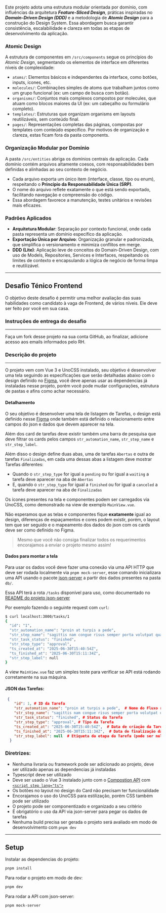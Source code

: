 Este projeto adota uma estrutura modular orientada por domínio, com influências da arquitetura _**Feature-Sliced Design**_, práticas inspiradas no _**Domain-Driven Design (DDD)**_ e a metodologia de _**Atomic Design**_ para a construção do Design System. Essa abordagem busca garantir consistência, escalabilidade e clareza em todas as etapas de desenvolvimento da aplicação.

### Atomic Design
A estrutura de componentes em `/src/components` segue os princípios do *Atomic Design*, segmentando os elementos de interface em diferentes níveis de complexidade:
- `atoms/`: Elementos básicos e independentes da interface, como botões, inputs, ícones, etc.
- `molecules/`: Combinações simples de atoms que trabalham juntos como um grupo funcional (ex: um campo de busca com botão).
- `organisms/`: Conjuntos mais complexos compostos por molecules, que atuam como blocos maiores da UI (ex: um cabeçalho ou formulário completo).
- `templates/`: Estruturas que organizam organisms em layouts reutilizáveis, sem conteúdo final.
- `pages/`: Representações completas das páginas, compostas por templates com conteúdo específico. Por motivos de organização e clareza, estas ficam fora da pasta components.

### Organização Modular por Domínio
A pasta `/src/entities` abriga os domínios centrais da aplicação. Cada domínio contém arquivos altamente coesos, com responsabilidades bem definidas e alinhadas ao seu contexto de negócio.

- Cada arquivo exporta um único item (interface, classe, tipo ou enum), respeitando o **Princípio da Responsabilidade Única (SRP)**.
- O nome do arquivo reflete exatamente o que está sendo exportado, facilitando navegação e compreensão do código.
- Essa abordagem favorece a manutenção, testes unitários e revisões mais eficazes.

### Padrões Aplicados
- **Arquitetura Modular**: Separação por contexto funcional, onde cada pasta representa um domínio específico da aplicação.
- **Exportação Única por Arquivo**: Organização granular e padronizada, que simplifica o versionamento e minimiza conflitos em merge.
- **DDD (Lite)**: Aplicação leve de conceitos do Domain-Driven Design, com uso de Models, Repositories, Services e Interfaces, respeitando os limites de contexto e encapsulando a lógica de negócio de forma limpa e reutilizável.

---

Desafio Ténico Frontend
---

O objetivo deste desafio é permitir uma melhor avaliação das suas habilidades como candidato à vaga de Frontend, de vários níveis. 
Ele deve ser feito por você em sua casa.

### Instruções de entrega do desafio

---
Faça um fork desse projeto na sua conta GitHub, ao finalizar, adicione acesso aos emails informados pelo RH.

### Descrição do projeto 

---

O projeto vem com Vue 3 e UnoCSS instalado, seu objetivo é desenvolver uma tela seguindo as específicações que serão 
detalhadas abaixo com o design definido no [Figma](https://www.figma.com/design/x3sf2e5hvXLq8B0dJ3LJzr/Teste-Frontend?t=b9Js9dMHG5bJChqg-0), 
você deve apenas usar as dependencias já instaladas nesse projeto, porém você pode mudar configurações, estrutura de pastas e afins 
como achar necessário.

#### Detalhamento
O seu objetivo é desenvolver uma tela de listagem de Tarefas, o design está definido nesse 
[Figma](https://www.figma.com/design/x3sf2e5hvXLq8B0dJ3LJzr/Teste-Frontend?t=b9Js9dMHG5bJChqg-0)
onde também está definido o relacionamento entre campos do json e dados que devem aparecer na tela. 

Além dos card de tarefas deve existir também uma barra de pesquisa que deve filtrar os cards
pelos campos `str_automation_name`, `str_step_name` e `str_step_label`.

Além disso o design define duas abas, uma de tarefas `Abertas` e outra de tarefas `Finalizadas`, em cada uma dessas abas
a listagem deve mostrar Tarefas diferentes:
 - Quando o `str_step_type` for igual a `pending` ou for igual a `waiting` a tarefa deve aparecer na aba de `Abertas`
 - E, quando o `str_step_type` for igual a `finished` ou for igual a `canceled` a tarefa deve aparecer na aba de `Finalizadas`

Os ícones presentes na tela e componentes podem ser carregados via UnoCSS, como demonstrado na view de exemplo `MainView.vue`.

Não esperamos que as telas e componentes fique **exatamente** igual ao design, diferenças de espaçamentos e cores podem existir,
porém, o layout tem que ser seguido e o mapeamento dos dados do json com os cards deve ser como definido no Figma. 

> Mesmo que você não consiga finalizar todos os requerimentos encorajamos a enviar o projeto mesmo assim!

#### Dados para montar a tela
Para usar os dados você deve fazer uma conexão via uma API HTTP que deve ser rodada localmente via `pnpm mock-server`, 
esse comando inicializara uma API usando o pacote [json-server](https://github.com/typicode/json-server) 
a partir dos dados presentes na pasta `db/`.

Essa API terá a rota `/tasks` disponível para uso, como documentado no [README do projeto json-server](https://github.com/typicode/json-server?tab=readme-ov-file#routes)

Por exemplo fazendo o seguinte request com `curl`:
```bash
$ curl localhost:3000/tasks/1
{
  "id": "1",
  "str_automation_name": "proin at turpis a pede",
  "str_step_name": "sagittis nam congue risus semper porta volutpat quam pede lobortis ligula sit amet eleifend pede libero quis orci",
  "str_task_status": "finished",
  "str_step_type": "approval",
  "ts_created_at": "2025-06-30T15:40:54Z",
  "ts_finished_at": "2025-06-30T15:11:34Z",
  "str_step_label": null
}
```

A view `MainView.vue` faz um simples teste para verificar se API está rodando corretamente na sua máquina.

#### JSON das Tarefas:
```json
 {
    "id": 1, # ID da Tarefa
    "str_automation_name": "proin at turpis a pede",  # Nome do Fluxo relacionado a Tarefa
    "str_step_name": "sagittis nam congue risus semper porta volutpat quam",  # Nome da Etapa relacionada a Tarefa
    "str_task_status": "finished", # Status da Tarefa
    "str_step_type": "approval", # Tipo da Tarefa
    "ts_created_at": "2025-06-30T15:40:54Z",  # Data de criação da Tarefe retornado em UTC
    "ts_finished_at": "2025-06-30T15:11:34Z",  # Data de finalização da Tarefa retornado em UTC (pode ser nulo)
    "str_step_label": null  # Etiqueta da etapa da Tarefa (pode ser nulo)
  }
```

### Diretrizes:
- Nenhuma livraria ou framework pode ser adicionado ao projeto, deve ser utilizado apenas as dependencias já instaladas
- Typescript deve ser utilizado
- Deve ser usado o Vue 3 instalado junto com o [Compostion API](https://vuejs.org/api/composition-api-setup.html) com [`<script step lang="ts">`](https://vuejs.org/api/sfc-script-setup.html)
- Os botões no layout no design do Card não precisam ter funcionalidade
- Encorajamos o uso do UnoCSS para estilização, porém CSS também pode ser utilizado
- O projeto pode ser componentizado e organizado a seu critério
- É obrigatório o uso da API via json-server para pegar os dados de tarefas
- Nenhuma build precisa ser gerada o projeto será avaliado em modo de desenvolvimento com `pnpm dev`

---
## Setup

Instalar as dependencias do projeto:
```sh
pnpm install
```

Para rodar o projeto em modo de dev:
```sh
pnpm dev
```

Para rodar a API com json-server:
```sh
pnpm mock-server
```
